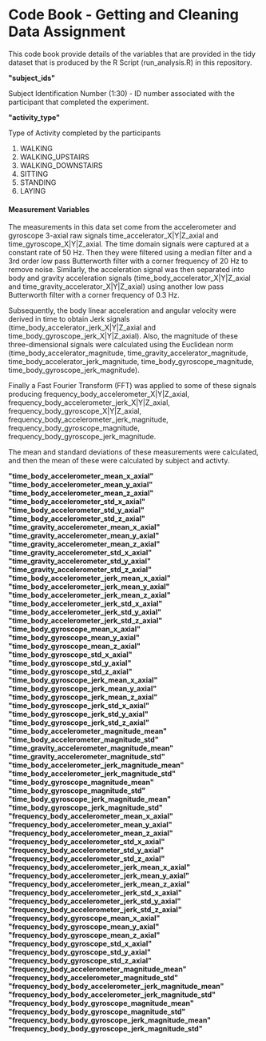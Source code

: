 
# Code Book - Getting and Cleaning Data Assignment 

This code book provide details of the variables that are provided in the tidy dataset that is produced by the R Script (run_analysis.R) in this repository. 

**"subject_ids"**      
 
Subject Identification Number (1:30) - ID number associated with the participant that completed the experiment. 
          
**"activity_type"**     

Type of Activity completed by the participants 

1. WALKING      
2. WALKING_UPSTAIRS
3. WALKING_DOWNSTAIRS
4. SITTING
5. STANDING
6. LAYING
       
#### Measurement Variables       

The measurements in this data set come from the accelerometer and gyroscope 3-axial raw signals time_accelerator_X|Y|Z_axial and time_gyroscope_X|Y|Z_axial. The time domain signals were captured at a constant rate of 50 Hz. Then they were filtered using a median filter and a 3rd order low pass Butterworth filter with a corner frequency of 20 Hz to remove noise. Similarly, the acceleration signal was then separated into body and gravity acceleration signals (time_body_accelerator_X|Y|Z_axial and time_gravity_accelerator_X|Y|Z_axial) using another low pass Butterworth filter with a corner frequency of 0.3 Hz. 

Subsequently, the body linear acceleration and angular velocity were derived in time to obtain Jerk signals (time_body_accelerator_jerk_X|Y|Z_axial and time_body_gyroscope_jerk_X|Y|Z_axial). Also, the magnitude of these three-dimensional signals were calculated using the Euclidean norm (time_body_accelerator_magnitude, time_gravity_accelerator_magnitude, time_body_accelerator_jerk_magnitude, time_body_gyroscope_magnitude, time_body_gyroscope_jerk_magnitude). 

Finally a Fast Fourier Transform (FFT) was applied to some of these signals producing frequency_body_accelerometer_X|Y|Z_axial, frequency_body_accelerometer_jerk_X|Y|Z_axial, frequency_body_gyroscope_X|Y|Z_axial, frequency_body_accelerometer_jerk_magnitude, frequency_body_gyroscope_magnitude, frequency_body_gyroscope_jerk_magnitude.

The mean and standard deviations of these measurements were calculated, and then the mean of these were calculated by subject and activty.

**"time_body_accelerometer_mean_x_axial"**     
**"time_body_accelerometer_mean_y_axial"**    
**"time_body_accelerometer_mean_z_axial"**  
**"time_body_accelerometer_std_x_axial"**                  
**"time_body_accelerometer_std_y_axial"**                  
**"time_body_accelerometer_std_z_axial"**                  
**"time_gravity_accelerometer_mean_x_axial"**       
**"time_gravity_accelerometer_mean_y_axial"**  
**"time_gravity_accelerometer_mean_z_axial"**               
**"time_gravity_accelerometer_std_x_axial"**  
**"time_gravity_accelerometer_std_y_axial"**  
**"time_gravity_accelerometer_std_z_axial"**  
**"time_body_accelerometer_jerk_mean_x_axial"**  
**"time_body_accelerometer_jerk_mean_y_axial"**  
**"time_body_accelerometer_jerk_mean_z_axial"**  
**"time_body_accelerometer_jerk_std_x_axial"**  
**"time_body_accelerometer_jerk_std_y_axial"**  
**"time_body_accelerometer_jerk_std_z_axial"**  
**"time_body_gyroscope_mean_x_axial"**  
**"time_body_gyroscope_mean_y_axial"**  
**"time_body_gyroscope_mean_z_axial"**  
**"time_body_gyroscope_std_x_axial"**  
**"time_body_gyroscope_std_y_axial"**  
**"time_body_gyroscope_std_z_axial"**  
**"time_body_gyroscope_jerk_mean_x_axial"**  
**"time_body_gyroscope_jerk_mean_y_axial"**  
**"time_body_gyroscope_jerk_mean_z_axial"**  
**"time_body_gyroscope_jerk_std_x_axial"**  
**"time_body_gyroscope_jerk_std_y_axial"**  
**"time_body_gyroscope_jerk_std_z_axial"**  
**"time_body_accelerometer_magnitude_mean"**  
**"time_body_accelerometer_magnitude_std"**  
**"time_gravity_accelerometer_magnitude_mean"**              
**"time_gravity_accelerometer_magnitude_std"**             
**"time_body_accelerometer_jerk_magnitude_mean"**            
**"time_body_accelerometer_jerk_magnitude_std"**           
**"time_body_gyroscope_magnitude_mean"**                
**"time_body_gyroscope_magnitude_std"**                   
**"time_body_gyroscope_jerk_magnitude_mean"**              
**"time_body_gyroscope_jerk_magnitude_std"**               
**"frequency_body_accelerometer_mean_x_axial"**          
**"frequency_body_accelerometer_mean_y_axial"**            
**"frequency_body_accelerometer_mean_z_axial"**            
**"frequency_body_accelerometer_std_x_axial"**             
**"frequency_body_accelerometer_std_y_axial"**             
**"frequency_body_accelerometer_std_z_axial"**             
**"frequency_body_accelerometer_jerk_mean_x_axial"**         
**"frequency_body_accelerometer_jerk_mean_y_axial"**       
**"frequency_body_accelerometer_jerk_mean_z_axial"**       
**"frequency_body_accelerometer_jerk_std_x_axial"**      
**"frequency_body_accelerometer_jerk_std_y_axial"**        
**"frequency_body_accelerometer_jerk_std_z_axial"**        
**"frequency_body_gyroscope_mean_x_axial"**                
**"frequency_body_gyroscope_mean_y_axial"**                
**"frequency_body_gyroscope_mean_z_axial"**                
**"frequency_body_gyroscope_std_x_axial"**                 
**"frequency_body_gyroscope_std_y_axial"**                 
**"frequency_body_gyroscope_std_z_axial"**                 
**"frequency_body_accelerometer_magnitude_mean"**          
**"frequency_body_accelerometer_magnitude_std"**           
**"frequency_body_body_accelerometer_jerk_magnitude_mean"**  
**"frequency_body_body_accelerometer_jerk_magnitude_std"**  
**"frequency_body_body_gyroscope_magnitude_mean"**         
**"frequency_body_body_gyroscope_magnitude_std"**          
**"frequency_body_body_gyroscope_jerk_magnitude_mean"**    
**"frequency_body_body_gyroscope_jerk_magnitude_std"**    
